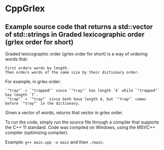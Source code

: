 # CppGrlex

## Example source code that returns a std::vector of std::strings in Graded lexicographic order (grlex order for short)

Graded lexicographic order (grlex order for short) is a way of ordering words that:

    First orders words by length.
    Then orders words of the same size by their dictionary order.

For example, in grlex order:

	`"tray"` < `"trapped"` since `"tray"` has length `4` while `"trapped"` has length `7`.
	`"trap"` < `"tray"` since both have length 4, but `"trap"` comes before `"tray"` in the dictionary.

Given a vector of words, returns that vector in grlex order.

To run the code, simply run the source file through a compiler that supports the C++ 11 standard.
Code was compiled on Windows, using the MSVC++ compiler (optimizing compiler).

Example: `g++ main.cpp -o main` and then `./main`.
